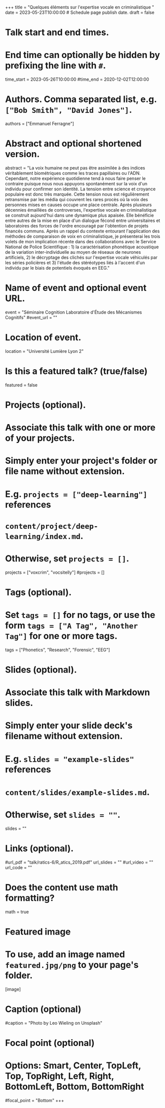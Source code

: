 +++
title = "Quelques éléments sur l'expertise vocale en criminalistique "
date = 2023-05-23T10:00:00  # Schedule page publish date.
draft = false

# Talk start and end times.
#   End time can optionally be hidden by prefixing the line with `#`.
time_start = 2023-05-26T10:00:00
#time_end = 2020-12-02T12:00:00

# Authors. Comma separated list, e.g. `["Bob Smith", "David Jones"]`.
authors = ["Emmanuel Ferragne"]

# Abstract and optional shortened version.
abstract = "La voix humaine ne peut pas être assimilée à des indices véritablement biométriques comme les traces papillaires ou l'ADN. Cependant, notre expérience quotidienne tend à nous faire penser le contraire puisque nous nous appuyons spontanément sur la voix d'un individu pour confirmer son identité. La tension entre science et croyance populaire est donc très marquée. Cette tension nous est régulièrement retransmise par les média qui couvrent les rares procès où la voix des personnes mises en causes occupe une place centrale. Après plusieurs décennies émaillées de controverses, l'expertise vocale en criminalistique se construit aujourd'hui dans une dynamique plus apaisée. Elle bénéficie entre autres de la mise en place d'un dialogue fécond entre universitaires et laboratoires des forces de l'ordre encouragé par l'obtention de projets financés communs. Après un rappel du contexte entourant l'application des méthodes de comparaison de voix en criminalistique, je présenterai les trois volets de mon implication récente dans des collaborations avec le Service National de Police Scientifique : 1) la caractérisation phonétique acoustique de la variation inter-individuelle au moyen de réseaux de neurones artificiels, 2) le décryptage des clichés sur l'expertise vocale véhiculés par les séries policières et 3) l'étude des stéréotypes liés à l'accent d'un individu par le biais de potentiels évoqués en EEG."

# Name of event and optional event URL.
event = "Séminaire Cognition Laboratoire d'Étude des Mécanismes Cognitifs"
#event_url = ""
# Location of event.
location = "Université Lumière Lyon 2"

# Is this a featured talk? (true/false)
featured = false

# Projects (optional).
#   Associate this talk with one or more of your projects.
#   Simply enter your project's folder or file name without extension.
#   E.g. `projects = ["deep-learning"]` references 
#   `content/project/deep-learning/index.md`.
#   Otherwise, set `projects = []`.
projects = ["voxcrim", "vocsitelly"]
#projects = []

# Tags (optional).
#   Set `tags = []` for no tags, or use the form `tags = ["A Tag", "Another Tag"]` for one or more tags.
tags = ["Phonetics", "Research", "Forensic", "EEG"]

# Slides (optional).
#   Associate this talk with Markdown slides.
#   Simply enter your slide deck's filename without extension.
#   E.g. `slides = "example-slides"` references 
#   `content/slides/example-slides.md`.
#   Otherwise, set `slides = ""`.
slides = ""

# Links (optional).
#url_pdf = "talk/ratics-6/R_atics_2019.pdf"
url_slides = ""
#url_video = ""
url_code = ""

# Does the content use math formatting?
math = true

# Featured image
# To use, add an image named `featured.jpg/png` to your page's folder. 
[image]
  # Caption (optional)
  #caption = "Photo by Leo Wieling on Unsplash"

  # Focal point (optional)
  # Options: Smart, Center, TopLeft, Top, TopRight, Left, Right, BottomLeft, Bottom, BottomRight
  #focal_point = "Bottom"
+++


